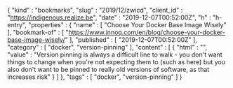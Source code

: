 {
  "kind" : "bookmarks",
  "slug" : "2019/12/zwicd",
  "client_id" : "https://indigenous.realize.be",
  "date" : "2019-12-07T00:52:00Z",
  "h" : "h-entry",
  "properties" : {
    "name" : [ "Choose Your Docker Base Image Wisely" ],
    "bookmark-of" : [ "https://www.innoq.com/en/blog/choose-your-docker-base-image-wisely/" ],
    "published" : [ "2019-12-07T00:52:00Z" ],
    "category" : [ "docker", "version-pinning" ],
    "content" : [ {
      "html" : "",
      "value" : "Version pinning is always a difficult line to walk - you don't want things to change when you're not expecting them to (such as here) but you also don't want to be pinned to really old versions of software, as that increases risk"
    } ]
  },
  "tags" : [ "docker", "version-pinning" ]
}
